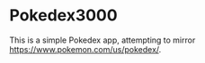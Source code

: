 # Pokedex3000

This is a simple Pokedex app, attempting to mirror https://www.pokemon.com/us/pokedex/.